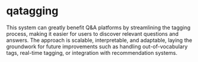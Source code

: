 # qatagging
This system can greatly benefit Q&A platforms by streamlining the tagging process, making it easier for users to discover relevant questions and answers. The approach is scalable, interpretable, and adaptable, laying the groundwork for future improvements such as handling out-of-vocabulary tags, real-time tagging, or integration with recommendation systems.
